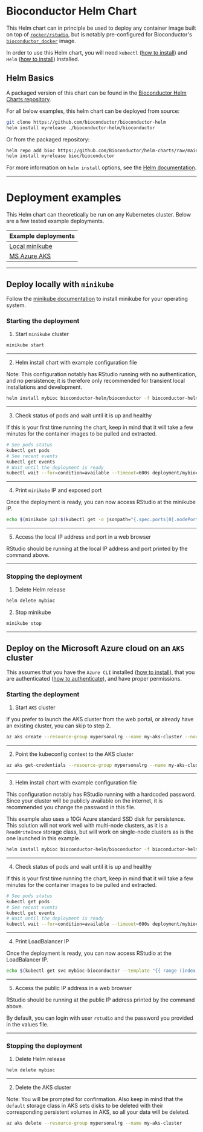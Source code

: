 # Bioconductor Helm Chart
This Helm chart can in principle be used to deploy any container image built on top of [`rocker/rstudio`](https://hub.docker.com/r/rocker/rstudio), but is notably pre-configured for Bioconductor's [`bioconductor_docker`](https://github.com/Bioconductor/bioconductor_docker) image.

In order to use this Helm chart, you will need `kubectl` ([how to install](https://kubernetes.io/docs/tasks/tools/#kubectl))
and `Helm` ([how to install](https://helm.sh/docs/intro/install/)) installed.

## Helm Basics
A packaged version of this chart can be found in the [Bioconductor Helm Charts repository](https://github.com/Bioconductor/helm-charts).

For all below examples, this helm chart can be deployed from source:
```bash
git clone https://github.com/bioconductor/bioconductor-helm
helm install myrelease ./bioconductor-helm/bioconductor

```

Or from the packaged repository:
```bash
helm repo add bioc https://github.com/Bioconductor/helm-charts/raw/main
helm install myrelease bioc/bioconductor

```

For more information on `helm install` options, see the [Helm documentation](https://helm.sh/docs/helm/helm_install/).

---

# Deployment examples
This Helm chart can theoretically be run on any Kubernetes cluster. Below are a few tested example deployments.

| Example deployments |
| ------------------ |
| [Local minikube](https://github.com/Bioconductor/bioconductor-helm#deploy-locally-with-minikube) |
| [MS Azure AKS](https://github.com/Bioconductor/bioconductor-helm#deploy-on-the-microsoft-azure-cloud-on-an-aks-cluster) |

---

## Deploy locally with `minikube`
Follow the [minikube documentation](https://minikube.sigs.k8s.io/docs/start/) to install minikube for your operating system.


### Starting the deployment

1. Start `minikube` cluster
```bash
minikube start
```
---

2. Helm install chart with example configuration file

Note: This configuration notably has RStudio running with no authentication, and no persistence; it is therefore only recommended for transient local installations and development.

```bash
helm install mybioc bioconductor-helm/bioconductor -f bioconductor-helm/examples/minikube-vals.yaml
```
---

3. Check status of pods and wait until it is up and healthy

If this is your first time running the chart, keep in mind that it will take a few minutes for the container images to be pulled and extracted.
```bash
# See pods status
kubectl get pods
# See recent events
kubectl get events
# Wait until the deployment is ready
kubectl wait --for=condition=available --timeout=600s deployment/mybioc-bioconductor

```
---

4. Print `minikube` IP and exposed port

Once the deployment is ready, you can now access RStudio at the minikube IP.
```bash
echo $(minikube ip):$(kubectl get -o jsonpath="{.spec.ports[0].nodePort}" services mybioc-bioconductor)
```
---

5. Access the local IP address and port in a web browser

RStudio should be running at the local IP address and port printed by the command above.

---

### Stopping the deployment

1. Delete Helm release
```bash
helm delete mybioc
```

2. Stop minikube
```bash
minikube stop
```

---

## Deploy on the Microsoft Azure cloud on an `AKS` cluster
This assumes that you have the `Azure CLI` installed ([how to install](https://docs.microsoft.com/en-us/cli/azure/install-azure-cli-macos)),  that you are authenticated ([how to authenticate](https://docs.microsoft.com/en-us/cli/azure/authenticate-azure-cli)), and have proper permissions.


### Starting the deployment

1. Start `AKS` cluster

If you prefer to launch the AKS cluster from the web portal, or already have an existing cluster, you can skip to step 2.
```bash
az aks create --resource-group mypersonalrg --name my-aks-cluster --node-count 1
```

---

2. Point the kubeconfig context to the AKS cluster

```bash
az aks get-credentials --resource-group mypersonalrg --name my-aks-cluster
```

---

3. Helm install chart with example configuration file

This configuration notably has RStudio running with a hardcoded password. Since your cluster will be publicly available on the internet, it is recommended you change the password in this file.

This example also uses a 10Gi Azure standard SSD disk for persistence. This solution will not work well with multi-node clusters, as it is a `ReadWriteOnce` storage class, but will work on single-node clusters as is the one launched in this example.

```bash
helm install mybioc bioconductor-helm/bioconductor -f bioconductor-helm/examples/aks-vals.yaml
```

---

4. Check status of pods and wait until it is up and healthy

If this is your first time running the chart, keep in mind that it will take a few minutes for the container images to be pulled and extracted.
```bash
# See pods status
kubectl get pods
# See recent events
kubectl get events
# Wait until the deployment is ready
kubectl wait --for=condition=available --timeout=600s deployment/mybioc-bioconductor

```

---

4. Print LoadBalancer IP

Once the deployment is ready, you can now access RStudio at the LoadBalancer IP.
```bash
echo $(kubectl get svc mybioc-bioconductor --template "{{ range (index .status.loadBalancer.ingress 0) }}{{.}}{{ end }}")
```

---

5. Access the public IP address in a web browser

RStudio should be running at the public IP address printed by the command above.

By default, you can login with user `rstudio` and the password you provided in the values file.

---

### Stopping the deployment

1. Delete Helm release
```bash
helm delete mybioc
```

---

2. Delete the AKS cluster

Note: You will be prompted for confirmation. Also keep in mind that the `default` storage class in AKS sets disks to be deleted with their corresponding persistent volumes in AKS, so all your data will be deleted.

```bash
az aks delete --resource-group mypersonalrg --name my-aks-cluster 
```
